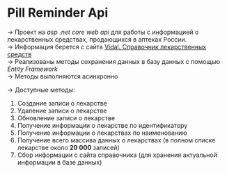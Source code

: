 # Pill Reminder Api

→ Проект на *asp .net core web api* для работы с информацией о лекарственных средствах, продающихся в 
аптеках России.  
→ Информация берется с сайта [Vidal. Справочник лекарственных средств](https://www.vidal.ru/)  
→ Реализованы методы сохранения данных в базу данных с помощью *Entity Framework*  
→ Методы выполняются асинхронно


→ Доступные методы:
1. Создание записи о лекарстве
2. Удаление записи о лекарстве
3. Обновление записи о лекарстве
4. Получение информации о лекарстве по идентификатору
5. Получение информации о лекарствах по наименованию
6. Получение всего массива данных о лекарствах (в полном списке лекарстве около **20 000** записей)
7. Сбор информации с сайта справочника (для хранения актуальной информации в базе данных)
